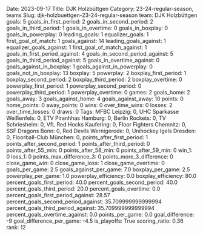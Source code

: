 Date: 2023-09-17
Title: DJK Holzbüttgen
Category: 23-24-regular-season, teams
Slug: djk-holzbuettgen-23-24-regular-season
team: DJK Holzbüttgen
goals: 5
goals_in_first_period: 2
goals_in_second_period: 2
goals_in_third_period: 1
goals_in_overtime: 0
goals_in_boxplay: 0
goals_in_powerplay: 0
leading_goals: 1
equalizer_goals: 1
first_goal_of_match: 1
goals_against: 14
leading_goals_against: 1
equalizer_goals_against: 1
first_goal_of_match_against: 1
goals_in_first_period_against: 4
goals_in_second_period_against: 5
goals_in_third_period_against: 5
goals_in_overtime_against: 0
goals_against_in_boxplay: 1
goals_against_in_powerplay: 0
goals_not_in_boxplay: 13
boxplay: 5
powerplay: 2
boxplay_first_period: 1
boxplay_second_period: 2
boxplay_third_period: 2
boxplay_overtime: 0
powerplay_first_period: 1
powerplay_second_period: 0
powerplay_third_period: 1
powerplay_overtime: 0
games: 2
goals_home: 2
goals_away: 3
goals_against_home: 4
goals_against_away: 10
points: 0
home_points: 0
away_points: 0
wins: 0
over_time_wins: 0
losses: 2
over_time_losses: 0
draws: 0
Tags:  MFBC Leipzig: 0,  UHC Sparkasse Weißenfels: 0,  ETV Piranhhas Hamburg: 0,  Berlin Rockets: 0,  TV Schriesheim: 0,  VfL Red Hocks Kaufering: 0,  Floor Fighters Chemnitz: 0,  SSF Dragons Bonn: 0,  Red Devils Wernigerode: 0,  Unihockey Igels Dresden: 0,  Floorball-Club München: 0,
points_after_first_period: 1
points_after_second_period: 1
points_after_third_period: 0
points_after_55_min: 0
points_after_58_min: 0
points_after_59_min: 0
win_1: 0
loss_1: 0
points_max_difference_3: 0
points_more_3_difference: 0
close_game_win: 0
close_game_loss: 1
close_game_overtime: 0
goals_per_game: 2.5
goals_against_per_game: 7.0
boxplay_per_game: 2.5
powerplay_per_game: 1.0
powerplay_efficiency: 0.0
boxplay_efficiency: 80.0
percent_goals_first_period: 40.0
percent_goals_second_period: 40.0
percent_goals_third_period: 20.0
percent_goals_overtime: 0.0
percent_goals_first_period_against: 28.57
percent_goals_second_period_against: 35.709999999999994
percent_goals_third_period_against: 35.709999999999994
percent_goals_overtime_against: 0.0
points_per_game: 0.0
goal_difference: -9
goal_difference_per_game: -4.5
is_playoffs: True
scoring_ratio: 0.36
rank: 12
